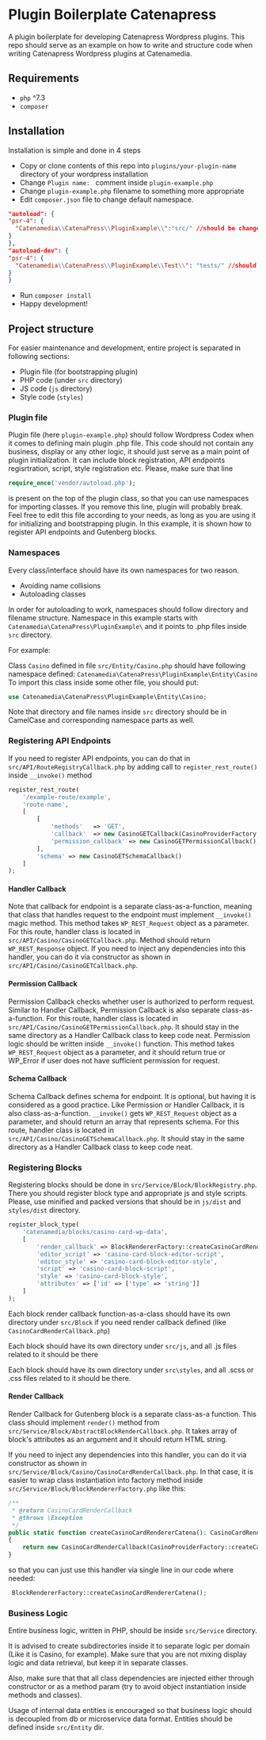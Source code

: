 # Plugin Boilerplate Catenapress

A plugin boilerplate for developing Catenapress Wordpress plugins. This repo should serve as an example on how to write and structure code when writing Catenapress Wordpress plugins at Catenamedia.

## Requirements

- `php` ^7.3
- `composer`

## Installation

Installation is simple and done in 4 steps

- Copy or clone contents of this repo into `plugins/your-plugin-name` directory of your wordpress installation
- Change `Plugin name: ` comment inside `plugin-example.php` 
- Change `plugin-example.php` filename to something more appropriate
- Edit `composer.json` file to change default namespace. 
```json
"autoload": {
"psr-4": {
  "Catenamedia\\CatenaPress\\PluginExample\\":"src/" //should be changed
}
},
"autoload-dev": {
"psr-4": {
  "Catenamedia\\CatenaPress\\PluginExample\\Test\\": "tests/" //should be changed
}
}
```
- Run `composer install`
- Happy development!


## Project structure

For easier maintenance and development, entire project is separated in following sections:
- Plugin file (for bootstrapping plugin)
- PHP code (under `src` directory)
- JS code (`js` directory)
- Style code (`styles`)

### Plugin file
Plugin file (here `plugin-example.php`) should follow Wordpress Codex when it comes to defining main plugin .php file. This code should not contain any business, display or any other logic, it should just serve as a main point of plugin initialization.
It can include block registration, API endpoints regisrtration, script, style registration etc.
Please, make sure that line
```php
require_once('vendor/autoload.php');
```
is present on the top of the plugin class, so that you can use namespaces for importing classes. If you remove this line, plugin will probably break.
Feel free to edit this file according to your needs, as long as you are using it for initializing and bootstrapping plugin.
In this example, it is shown how to register API endpoints and Gutenberg blocks.

### Namespaces

Every class/interface should have its own namespaces for two reason.
- Avoiding name collisions
- Autoloading classes

In order for autoloading to work, namespaces should follow directory and filename structure.
Namespace in this example starts with `Catenamedia\CatenaPress\PluginExample\` and it points to .php files inside `src` directory.

For example:

Class `Casino` defined in file `src/Entity/Casino.php` should have following namespace defined: `Catenamedia\CatenaPress\PluginExample\Entity\Casino`
To import this class inside some other file, you should put:

```php
use Catenamedia\CatenaPress\PluginExample\Entity\Casino;
```

Note that directory and file names inside `src` directory should be in CamelCase and corresponding namespace parts as well.

### Registering API Endpoints
If you need to register API endpoints, you can do that in `src/API/RouteRegistryCallback.php` by adding call to `register_rest_route()` inside `__invoke()` method
```php
register_rest_route(
    '/example-route/example',
    'route-name',
    [
        [
            'methods'   => 'GET',
            'callback'  => new CasinoGETCallback(CasinoProviderFactory::createCatenaProvider()),
            'permission_callback' => new CasinoGETPermissionCallback(),
        ],
        'schema' => new CasinoGETSchemaCallback()
    ]
);
```
#### Handler Callback
Note that callback for endpoint is a separate class-as-a-function, meaning that class that handles request to the endpoint must implement `__invoke()` magic method. This method takes `WP_REST_Request` object as a parameter.
For this route, handler class is located in  `src/API/Casino/CasinoGETCallback.php`. Method should return `WP_REST_Response` object. If you need to inject any dependencies into this handler, you can do it via constructor as shown in `src/API/Casino/CasinoGETCallback.php`.

#### Permission Callback
Permission Callback checks whether user is authorized to perform request.
Similar to Handler Callback, Permission Callback is also separate class-as-a-function. For this route, handler class is located in `src/API/Casino/CasinoGETPermissionCallback.php`. It should stay in the same directory as a Handler Callback class to keep code neat. Permission logic should be written inside `__invoke()` function. This method takes `WP_REST_Request` object as a parameter, and it should return true or WP_Error if user does not have sufficient permission for request.

#### Schema Callback
Schema Callback defines schema for endpoint. It is optional, but having it is considered as a good practice.
Like Permission or Handler Callback, it is also class-as-a-function. `__invoke()` gets `WP_REST_Request` object as a parameter, and should return an array that represents schema. For this route, handler class is located in `src/API/Casino/CasinoGETSchemaCallback.php`. It should stay in the same directory as a Handler Callback class to keep code neat.

### Registering Blocks

Registering blocks should be done in `src/Service/Block/BlockRegistry.php`. There you should register block type and appropriate js and style scripts. Please, use minified and packed versions that should be in `js/dist` and `styles/dist` directory.
```php
register_block_type(
    'catenamedia/blocks/casino-card-wp-data',
    [
        'render_callback' => BlockRendererFactory::createCasinoCardRendererACF(),
        'editor_script' => 'casino-card-block-editor-script',
        'editor_style' => 'casino-card-block-editor-style',
        'script' => 'casino-card-block-script',
        'style' => 'casino-card-block-style',
        'attributes' => ['id' => ['type' => 'string']]
    ]
);
```
Each block render callback function-as-a-class should have its own directory under `src/Block` if you need render callback defined (like `CasinoCardRenderCallback.php`)

Each block should have its own directory under `src/js`, and all .js files related to it should be there

Each block should have its own directory under `src\styles`, and all .scss or .css files related to it should be there.

#### Render Callback

Render Callback for Gutenberg block is a separate class-as-a function. This class should implement `render()` method from `src/Service/Block/AbstractBlockRenderCallback.php`. It takes array of block's attributes as an argument and it should return HTML string.

If you need to inject any dependencies into this handler, you can do it via constructor as shown in `src/Service/Block/Casino/CasinoCardRenderCallback.php`. In that case, it is easier to wrap class instantiation into factory method inside `src/Service/Block/BlockRendererFactory.php` like this:
```php
/**
 * @return CasinoCardRenderCallback
 * @throws \Exception
 */
public static function createCasinoCardRendererCatena(): CasinoCardRenderCallback
{
    return new CasinoCardRenderCallback(CasinoProviderFactory::createCatenaProvider());
}
```
so that you can just use this handler via single line in our code where needed:
```php
 BlockRendererFactory::createCasinoCardRendererCatena();
```


### Business Logic

Entire business logic, written in PHP, should be inside `src/Service` directory.

It is advised to create subdirectories inside it to separate logic per domain (Like it is Casino, for example). Make sure that you are not mixing display logic and data retrieval, but keep it in separate classes.

Also, make sure that that all class dependencies are injected either through constructor or as a method param (try to avoid object instantiation inside methods and classes).

Usage of internal data entities is encouraged so that business logic should is decoupled from db or microservice data format. Entities should be defined inside `src/Entity` dir.
